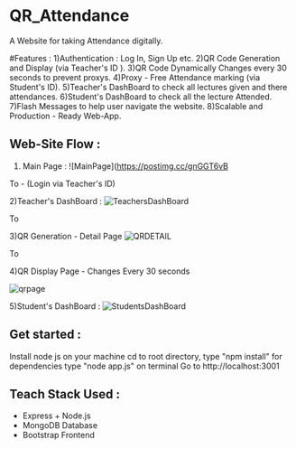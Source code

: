 # QR_Attendance

A Website for taking Attendance digitally.

#Features :
  1)Authentication : Log In, Sign Up etc.
  2)QR Code Generation and Display (via Teacher's ID ).
  3)QR Code Dynamically Changes every 30 seconds to prevent proxys.
  4)Proxy - Free Attendance marking (via Student's ID).
  5)Teacher's DashBoard to check all lectures given and there attendances.
  6)Student's DashBoard to check all the lecture Attended.
  7)Flash Messages to help user navigate the website.
  8)Scalable and Production - Ready Web-App.
  
## Web-Site Flow : 
 
 1) Main Page :
 ![MainPage](https://postimg.cc/gnGGT6vB
 
 To - (Login via Teacher's ID)
 
 2)Teacher's DashBoard :
 ![TeachersDashBoard](https://postimg.cc/v4NMTqCp)
 
 To
 
 3)QR Generation - Detail Page
 ![QRDETAIL](https://postimg.cc/nC1hF1FJ)
 
 To
 
 4)QR Display Page - Changes Every 30 seconds
 
 ![qrpage](https://postimg.cc/0rc496T4)
 
 5)Student's DashBoard :
 ![StudentsDashBoard](https://postimg.cc/9r1c5FbX)
 
 
## Get started : 
  Install node js on your machine
  cd to root directory, type "npm install" for dependencies
  type "node app.js" on  terminal
  Go to http://localhost:3001
 
 ## Teach Stack Used :
 - Express + Node.js
 - MongoDB Database
 - Bootstrap Frontend
 
  

